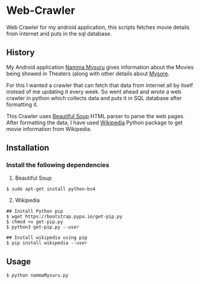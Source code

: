 # Web-Crawler

Web Crawler for my android application, this scripts fetches movie details from internet and puts in the sql database.

## History

My Android application [Namma Mysuru](https://play.google.com/store/apps/details?id=com.project.raghavendra.nammamysore) gives information about the Movies being showed in Theaters (along with other details about [Mysore](https://en.wikipedia.org/wiki/Mysore). 

For this I wanted a crawler that can fetch that data from internet all by itself instead of me updating it every week. So went ahead and wrote a web crawler in python which collects data and puts it in SQL database after formatting it.

This Crawler uses [Beautiful Soup](https://en.wikipedia.org/wiki/Beautiful_Soup_(HTML_parser)) HTML parser to parse the web pages. After formatting the data, I have used [Wikipedia](https://pypi.python.org/pypi/wikipedia/) Python package to get movie information from Wikipedia.

## Installation

### Install the following dependencies

1. Beautiful Soup 
```shell
$ sudo apt-get install python-bs4
```

2. Wikipedia

```shell
## Install Python pip 
$ wget https://bootstrap.pypa.io/get-pip.py
$ chmod +x get-pip.py
$ python3 get-pip.py --user

## Install wikipedia using pip
$ pip install wikipedia --user
```

## Usage

```shell
$ python nammaMysuru.py
```
